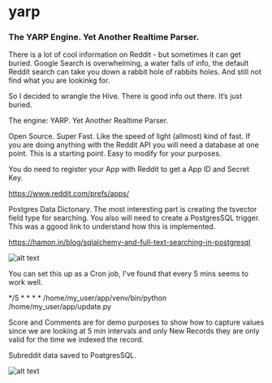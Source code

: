 # yarp
### The YARP Engine. Yet Another Realtime Parser.

There is a lot of cool information on Reddit - but sometimes it can get buried. 
Google Search is overwhelming, a water falls of info, the default Reddit search can take you down a rabbit hole of rabbits holes. And still not find what you are lookinkg for.

So I decided to wrangle the Hive. There is good info out there. It’s just buried.

The engine: YARP. Yet Another Realtime Parser.

Open Source. Super Fast. Like the speed of light (allmost) kind of fast. If you are doing anything with the Reddit API you will need a database at one point.  This is a starting point. Easy to modify for your purposes.

You do need to register your App with Reddit to get a App ID and Secret Key.

https://www.reddit.com/prefs/apps/

Postgres Data Dictonary. The most interesting part is creating the tsvector field type for searching. You also will need to create a PostgresSQL trigger. This was a ggood link to understand how this is implemented.

https://hamon.in/blog/sqlalchemy-and-full-text-searching-in-postgresql

![alt text](https://user-images.githubusercontent.com/105808631/181388037-01a5acfd-1b89-4da7-b38f-bd452c48a59d.png)

You can set this up as a Cron job, I've found that every 5 mins seems to work well.


*/5 * * * * /home/my_user/app/venv/bin/python /home/my_user/app/update.py

Score and Comments are for demo purposes to show how to capture values since we are looking at 5 min intervals and only New Records they are only valid for the time we indexed the record.

Subreddit data saved to PoatgresSQL.

![alt text](https://user-images.githubusercontent.com/105808631/181680969-a60c94df-3dfc-4841-9b97-ade10c7beb95.png)




